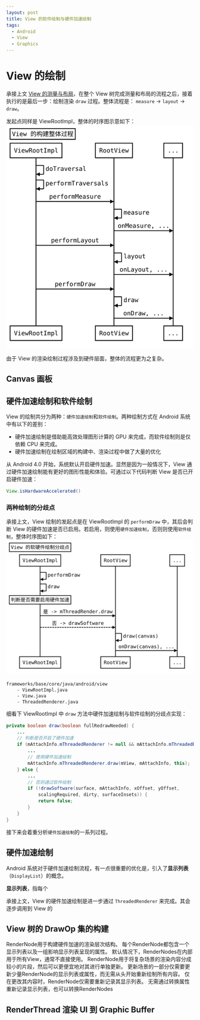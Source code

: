 ```yaml
---
layout: post
title: View 的软件绘制与硬件加速绘制
tags:
  - Android
  - View
  - Graphics
---
```


# View 的绘制
承接上文 [View 的测量与布局]()，在整个 View 树完成测量和布局的流程之后，接着执行的是最后一步：绘制渲染 `draw` 过程。整体流程是：
`measure` -> `layout` -> `draw`。

发起点同样是 ViewRootImpl，整体的时序图示意如下：
![](/img/posts/post-view-traversal.SVG)

由于 View 的渲染绘制过程涉及到硬件层面，整体的流程更为之复杂。

## Canvas 画板


## 硬件加速绘制和软件绘制
View 的绘制共分为两种：`硬件加速绘制`和`软件绘制`。两种绘制方式在 Android 系统中有以下的差别：
- 硬件加速绘制是借助能高效处理图形计算的 GPU 来完成，而软件绘制则是仅依赖 CPU 来完成。
- 硬件加速绘制在绘制区域的构建中、渲染过程中做了大量的优化


从 Android 4.0 开始，系统默认开启硬件加速。显然是因为一般情况下，View 通过硬件加速绘制能有更好的图形性能和体验。可通过以下代码判断 View 是否已开启硬件加速：
```java
View.isHardwareAccelerated()
```

### 两种绘制的分歧点
承接上文，View 绘制的发起点是在 ViewRootImpl 的 `performDraw` 中，其后会判断
View 的硬件加速是否已启用。若启用，则使用`硬件加速绘制`，否则则使用`软件绘制`，整体时序图如下：
![](/img/posts/post-view-sofeware-hardware.svg)
```light
frameworks/base/core/java/android/view
    - ViewRootImpl.java
    - View.java
    - ThreadedRenderer.java
```

细看下 ViewRootImpl 中 `draw` 方法中硬件加速绘制与软件绘制的分歧点实现：
```java
private boolean draw(boolean fullRedrawNeeded) {
    ...
    // 判断是否开启了硬件加速
    if (mAttachInfo.mThreadedRenderer != null && mAttachInfo.mThreadedRenderer.isEnabled()) {
        ...
        // 使用硬件加速绘制
        mAttachInfo.mThreadedRenderer.draw(mView, mAttachInfo, this);
    } else {
        ...
        // 否则通过软件绘制
        if (!drawSoftware(surface, mAttachInfo, xOffset, yOffset,
            scalingRequired, dirty, surfaceInsets)) {
            return false;
        }
    }
}
```
接下来会着重分析`硬件加速绘制`的一系列过程。

## 硬件加速绘制
Android 系统对于硬件加速绘制流程，有一点很重要的优化是，引入了**显示列表**（`DisplayList`）的概念。

**显示列表**，指每个

承接上文，View 的硬件加速绘制是进一步通过 `ThreadedRenderer` 来完成。其会逐步调用到 View 的 

## View 树的 DrawOp 集的构建

RenderNode用于构建硬件加速的渲染层次结构。 每个RenderNode都包含一个显示列表以及一组影响显示列表呈现的属性。 默认情况下，RenderNodes在内部用于所有View，通常不直接使用。
RenderNode用于将复杂场景的渲染内容分成较小的片段，然后可以更便宜地对其进行单独更新。 更新场景的一部分仅需要更新少量RenderNode的显示列表或属性，而无需从头开始重新绘制所有内容。 仅在更改其内容时，RenderNode仅需要重新记录其显示列表。 无需通过转换属性重新记录显示列表，也可以转换RenderNodes

## RenderThread 渲染 UI 到 Graphic Buffer


